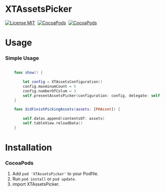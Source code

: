 XTAssetsPicker
==============

[![License MIT](https://img.shields.io/badge/license-MIT-green.svg?style=flat)](https://raw.githubusercontent.com/tion126/XTAssetsPicker/master/LICENSE)&nbsp;
[![CocoaPods](http://img.shields.io/cocoapods/v/XTAssetsPicker.svg?style=flat)](http://cocoapods.org/pods/XTAssetsPicker)&nbsp;
[![CocoaPods](http://img.shields.io/cocoapods/p/XTAssetsPicker.svg?style=flat)](http://cocoadocs.org/docsets/XTAssetsPicker)&nbsp;


Usage
==============

### Simple Usage
```swift

    func show() {
        
        let config = XTAssetsConfiguration()
        config.maxminumCount = 5
        config.numberOfColum = 3
        self.presentAssetsPicker(configuration: config, delegate: self)
    }
    
    func didFinishPickingAssets(assets: [PHAsset]) {
        
        self.datas.append(contentsOf: assets)
        self.tableView.reloadData()
    }

```

Installation
==============

### CocoaPods

1. Add `pod 'XTAssetsPicker'` to your Podfile.
2. Run `pod install` or `pod update`.
3. import XTAssetsPicker.

